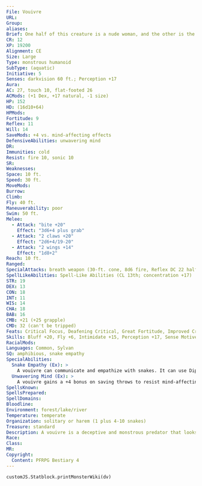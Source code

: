 ```yaml
---
File: Vouivre
URL: 
Group: 
aliases: 
Brief: One half of this creature is a nude woman, and the other is the front end of a slithering, winged dragon.
CR: 12
XP: 19200
Alignment: CE
Size: Large
Type: monstrous humanoid
SubType: (aquatic)
Initiative: 5
Senses: darkvision 60 ft.; Perception +17
Aura: 
AC: 27, touch 10, flat-footed 26
ACMods: (+1 Dex, +17 natural, -1 size)
HP: 152
HD: (16d10+64)
HPMods: 
Fortitude: 9
Reflex: 11
Will: 14
SaveMods: +4 vs. mind-affecting effects
DefensiveAbilities: unwavering mind
DR: 
Immunities: cold
Resist: fire 10, sonic 10
SR: 
Weaknesses: 
Space: 10 ft.
Speed: 30 ft.
MoveMods: 
Burrow: 
Climb: 
Fly: 40 ft.
Maneuverability: poor
Swim: 50 ft.
Melee: 
  - Attack: "bite +20"
    Effect: "3d6+4 plus grab"
  - Attack: "2 claws +20"
    Effect: "2d6+4/19-20"
  - Attack: "2 wings +14"
    Effect: "1d8+2"
Reach: 10 ft.
Ranged: 
SpecialAttacks: breath weapon (30-ft. cone, 8d6 fire, Reflex DC 22 half, usable every 1d4 rounds)
SpellLikeAbilities: Spell-Like Abilities (CL 13th; concentration +17)   At Will-charm person (DC 15), comprehend languages, ghost sound (DC 14), speak with animals (snakes only)   1/day-charm animal (DC 15, snakes only), shout (DC 18), song of discord (DC 19)
STR: 19
DEX: 13
CON: 18
INT: 11
WIS: 14
CHA: 18
BAB: 16
CMB: +21 (+25 grapple)
CMD: 32 (can't be tripped)
Feats: Critical Focus, Deafening Critical, Great Fortitude, Improved Critical (claw), Improved Initiative, Iron Will, Weapon Focus (bite), Weapon Focus (claw)
Skills: Bluff +20, Fly +6, Intimidate +15, Perception +17, Sense Motive +10, Stealth +12, Swim +12
RacialMods: 
Languages: Common, Sylvan
SQ: amphibious, snake empathy
SpecialAbilities:
  Snake Empathy (Ex): >
    A vouivre can communicate and empathize with snakes. It can use Diplomacy to alter such an animal's attitude, and when doing so gains a +4 racial bonus on the check.
  Unwavering Mind (Ex): >
    A vouivre gains a +4 bonus on saving throws to resist mind-affecting effects.
SpellsKnown: 
SpellsPrepared: 
SpellDomains: 
Bloodline: 
Environment: forest/lake/river
Temperature: temperate
Organization: solitary or harem (1 plus 4-10 snakes)
Treasure: standard
Description: A vouivre is a deceptive and monstrous predator that looks like a humanoid woman from the waist up and the front end of a green-scaled dragon from the waist down. It shuns the company of its own kind, preferring evil fey (particularly water-dwelling ones such as nixies) for intelligent conversation and mundane snakes for companionship. A vouivre is 12 feet long from head to head, weighs 500 pounds, and can live 200 years. Vouivres make their homes in small caves near calm waters. They like to decorate their lairs with shiny coins, jewelry, and bright silks. One might place some of its treasure in the water outside to lure in curious humanoids, and bathe in these waters as a further enticement, hiding its reptilian half until prey is within striking distance. Because a vouivre can breathe water or air (from either head), it often grabs a creature, then retreats underwater to wait for the opponent to drown. It prefers humanoid flesh, but will feed on any available warm-blooded prey. Vouivres have an affinity for music, and their magic is often accompanied by singing or subtle musical vibrations from their scales. When a vouivre dies, its dragon head disgorges a 2-foot-diameter glassy egg. After around 6 weeks, the egg hatches into one or two vouivres, which take 7 years to reach maturity. These offspring resemble humanoids the mother has eaten, so it prefers to feast on attractive and strong victims. The young also adapt to the appearance of nearby reptilian creatures.
Race: 
Class: 
MR: 
Copyright:
  Content: PFRPG Bestiary 4
---
```

```dataviewjs
customJS.Statblock.printMonsterWiki(dv)
```
